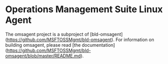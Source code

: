 # Operations Management Suite Linux Agent

The omsagent project is a subproject of [bld-omsagent]
(https://github.com/MSFTOSSMgmt/bld-omsagent). For information
on building omsagent, please read [the documentation]
(https://github.com/MSFTOSSMgmt/bld-omsagent/blob/master/README.md).